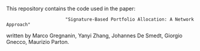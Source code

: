 This repository contains the code used in the paper:

                          "Signature-Based Portfolio Allocation: A Network Approach" 

written by Marco Gregnanin, Yanyi Zhang, Johannes De Smedt, Giorgio Gnecco, Maurizio Parton.
